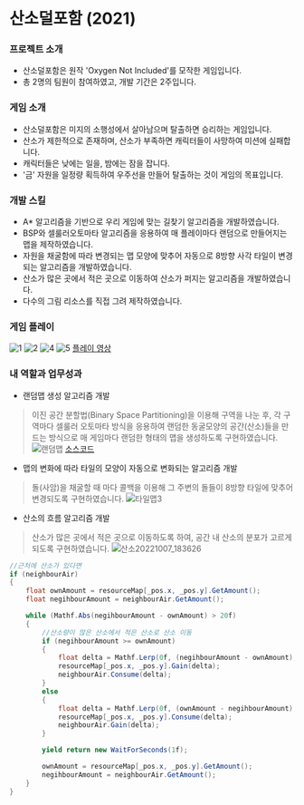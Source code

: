 # 산소덜포함 (2021)

### 프로젝트 소개
- 산소덜포함은 원작 'Oxygen Not Included'를 모작한 게임입니다.
- 총 2명의 팀원이 참여하였고, 개발 기간은 2주입니다.


### 게임 소개
- 산소덜포함은 미지의 소행성에서 살아남으며 탈출하면 승리하는 게임입니다.
- 산소가 제한적으로 존재하며, 산소가 부족하면 캐릭터들이 사망하여 미션에 실패합니다.
- 캐릭터들은 낮에는 일을, 밤에는 잠을 잡니다.
- '금' 자원을 일정량 획득하여 우주선을 만들어 탈출하는 것이 게임의 목표입니다.


### 개발 스킬
- A* 알고리즘을 기반으로 우리 게임에 맞는 길찾기 알고리즘을 개발하였습니다.
- BSP와 셀룰러오토마타 알고리즘을 응용하여 매 플레이마다 랜덤으로 만들어지는 맵을 제작하였습니다.
- 자원을 채굴함에 따라 변경되는 맵 모양에 맞추어 자동으로 8방향 사각 타일이 변경되는 알고리즘을 개발하였습니다.
- 산소가 많은 곳에서 적은 곳으로 이동하여 산소가 퍼지는 알고리즘을 개발하였습니다.
- 다수의 그림 리소스를 직접 그려 제작하였습니다.


### 게임 플레이
![1](https://user-images.githubusercontent.com/70570420/183586761-2220b2eb-760e-4f83-b04a-66ab68b9ede4.PNG)
![2](https://user-images.githubusercontent.com/70570420/183586784-569239cf-a2b8-4b3e-9eb1-b30c885ffb6e.PNG)
![4](https://user-images.githubusercontent.com/70570420/183586800-f3023abf-cba5-42e0-af93-91ac488a0d33.png)
![5](https://user-images.githubusercontent.com/70570420/183586812-0f564d74-f7ce-4fe7-82af-5ecbaa745064.PNG)
[플레이 영상](https://youtu.be/zhxk8hkDZ20)


### 내 역할과 업무성과
 - 랜덤맵 생성 알고리즘 개발
 > 이진 공간 분할법(Binary Space Partitioning)을 이용해 구역을 나눈 후, 각 구역마다 셀룰러 오토마타 방식을 응용하여 랜덤한 동굴모양의 공간(산소)들을 만드는 방식으로 매 게임마다 랜덤한 형태의 맵을 생성하도록 구현하였습니다.
![랜덤맵](https://user-images.githubusercontent.com/70570420/194479565-72d3ccac-2c69-4a0e-a363-94e6ee0aff1b.png)
[소스코드](https://github.com/JSeongJini/OxygenLessIncluded/blob/main/Assets/Scripts/Maps/RandomMapBuilder.cs)

- 맵의 변화에 따라 타일의 모양이 자동으로 변화되는 알고리즘 개발
> 돌(사암)을 채굴할 때 마다 콜백을 이용해 그 주변의 돌들이 8방향 타일에 맞추어 변경되도록 구현하였습니다.
![타일맵3](https://user-images.githubusercontent.com/70570420/194478827-e82bda2e-1bba-463a-a0d0-abf6b6573b31.png)

- 산소의 흐름 알고리즘 개발
> 산소가 많은 곳에서 적은 곳으로 이동하도록 하여, 공간 내 산소의 분포가 고르게 되도록 구현하였습니다.
![산소20221007_183626](https://user-images.githubusercontent.com/70570420/194523466-19c0a789-9985-4804-9080-9df7041a914d.gif)
```C#
//근처에 산소가 있다면
if (neighbourAir)
{
    float ownAmount = resourceMap[_pos.x, _pos.y].GetAmount();
    float negihbourAmount = neighbourAir.GetAmount();

    while (Mathf.Abs(negihbourAmount - ownAmount) > 20f)
    {
        //산소량이 많은 산소에서 적은 산소로 산소 이동
        if (negihbourAmount >= ownAmount)
        {
            float delta = Mathf.Lerp(0f, (negihbourAmount - ownAmount), 0.1f);
            resourceMap[_pos.x, _pos.y].Gain(delta);
            neighbourAir.Consume(delta);
        }
        else
        {
            float delta = Mathf.Lerp(0f, (ownAmount - negihbourAmount), 0.1f);
            resourceMap[_pos.x, _pos.y].Consume(delta);
            neighbourAir.Gain(delta);
        }

        yield return new WaitForSeconds(1f);

        ownAmount = resourceMap[_pos.x, _pos.y].GetAmount();
        negihbourAmount = neighbourAir.GetAmount();
    }
}
````
